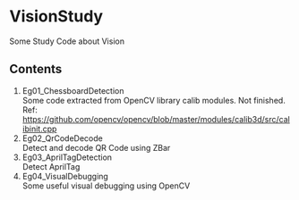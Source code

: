 # VisionStudy
Some Study Code about Vision


## Contents
1. Eg01_ChessboardDetection \
    Some code extracted from OpenCV library calib modules. Not finished.
    Ref: https://github.com/opencv/opencv/blob/master/modules/calib3d/src/calibinit.cpp
1. Eg02_QrCodeDecode    \
    Detect and decode QR Code using ZBar
1. Eg03_AprilTagDetection   \
    Detect AprilTag
1. Eg04_VisualDebugging \
    Some useful visual debugging using OpenCV